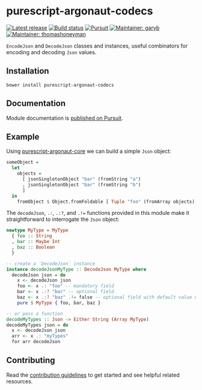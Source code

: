 # purescript-argonaut-codecs

[![Latest release](http://img.shields.io/github/release/purescript-contrib/purescript-argonaut-codecs.svg)](https://github.com/purescript-contrib/purescript-argonaut-codecs/releases)
[![Build status](https://travis-ci.org/purescript-contrib/purescript-argonaut-codecs.svg?branch=master)](https://travis-ci.org/purescript-contrib/purescript-argonaut-codecs)
[![Pursuit](http://pursuit.purescript.org/packages/purescript-argonaut-codecs/badge)](http://pursuit.purescript.org/packages/purescript-argonaut-codecs/)
[![Maintainer: garyb](https://img.shields.io/badge/maintainer-garyb-lightgrey.svg)](http://github.com/garyb)
[![Maintainer: thomashoneyman](https://img.shields.io/badge/maintainer-thomashoneyman-lightgrey.svg)](http://github.com/thomashoneyman)

`EncodeJson` and `DecodeJson` classes and instances, useful combinators for encoding and decoding `Json` values.

## Installation

```shell
bower install purescript-argonaut-codecs
```

## Documentation

Module documentation is [published on Pursuit](http://pursuit.purescript.org/packages/purescript-argonaut-codecs).

## Example

Using [purescript-argonaut-core](https://github.com/purescript-contrib/purescript-argonaut-core) we can build a simple `Json` object:

```purescript
someObject =
  let
    objects =
      [ jsonSingletonObject "bar" (fromString "a")
      , jsonSingletonObject "bar" (fromString "b")
      ]
  in
    fromObject $ Object.fromFoldable [ Tuple "foo" (fromArray objects) ]
```

The `decodeJson`, `.:`, `.:?`, and `.!=` functions provided in this module make it straightforward to interrogate the `Json` object:

```purescript
newtype MyType = MyType
  { foo :: String
  , bar :: Maybe Int
  , baz :: Boolean
  }

-- create a `DecodeJson` instance
instance decodeJsonMyType :: DecodeJson MyType where
  decodeJson json = do
    x <- decodeJson json
    foo <- x .: "foo" -- mandatory field
    bar <- x .:? "bar" -- optional field
    baz <- x .:? "baz" .!= false -- optional field with default value of `false`
    pure $ MyType { foo, bar, baz }

-- or pass a function
decodeMyTypes :: Json -> Either String (Array MyType)
decodeMyTypes json = do
  x <- decodeJson json
  arr <- x .: "myTypes"
  for arr decodeJson
```

## Contributing

Read the [contribution guidelines](https://github.com/purescript-contrib/purescript-argonaut-codecs/blob/master/.github/contributing.md) to get started and see helpful related resources.
